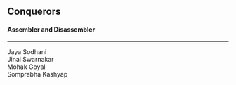 ## Conquerors

#### Assembler and Disassembler
-------------------------
Jaya Sodhani\
Jinal Swarnakar\
Mohak Goyal\
Somprabha Kashyap

